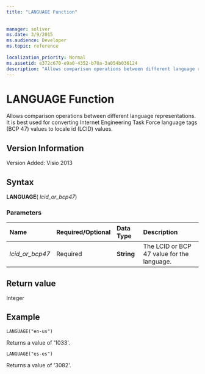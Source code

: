 ```yaml
---
title: "LANGUAGE Function"
 
 
manager: soliver
ms.date: 3/9/2015
ms.audience: Developer
ms.topic: reference
 
localization_priority: Normal
ms.assetid: e372c670-e9a0-4352-b70a-3a054b036124
description: "Allows comparison operations between different language representations. It is best used for converting Internet Engineering Task Force language tags (BCP 47) values to locale id (LCID) values."
---
```


# LANGUAGE Function

Allows comparison operations between different language representations. It is best used for converting Internet Engineering Task Force language tags (BCP 47) values to locale id (LCID) values.
  
## Version Information

Version Added: Visio 2013 
  
## Syntax

 **LANGUAGE**( _lcid_or_bcp47_)
  
### Parameters

|**Name**|**Required/Optional**|**Data Type**|**Description**|
|:-----|:-----|:-----|:-----|
| _lcid_or_bcp47_ <br/> |Required  <br/> |**String** <br/> |The LCID or BCP 47 value for the language.  <br/> |
   
## Return value

Integer
  
## Example

 `LANGUAGE("en-us")`
  
Returns a value of '1033'.
  
 `LANGUAGE("es-es")`
  
Returns a value of '3082'.
  

